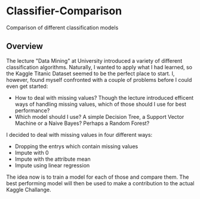 # Classifier-Comparison
Comparison of different classification models 

## Overview 

The lecture "Data Mining" at University introduced a variety of different classification algorithms. Naturally, I wanted to apply what I had learned, so the Kaggle Titanic Dataset seemed to be the perfect place to start. I, however, found myself confronted with a couple of problems before I could even get started:

* How to deal with missing values? Though the lecture introduced efficent ways of handling missing values, which of those should I use for best performance? 
* Which model should I use? A simple Decision Tree, a Support Vector Machine or a Naive Bayes? Perhaps a Random Forest? 

I decided to deal with missing values in four different ways:

* Dropping the entrys which contain missing values
* Impute with 0
* Impute with the attribute mean
* Impute using linear regression

The idea now is to train a model for each of those and compare them. The best performing model will then be used to make a contribution to the actual Kaggle Challange.
